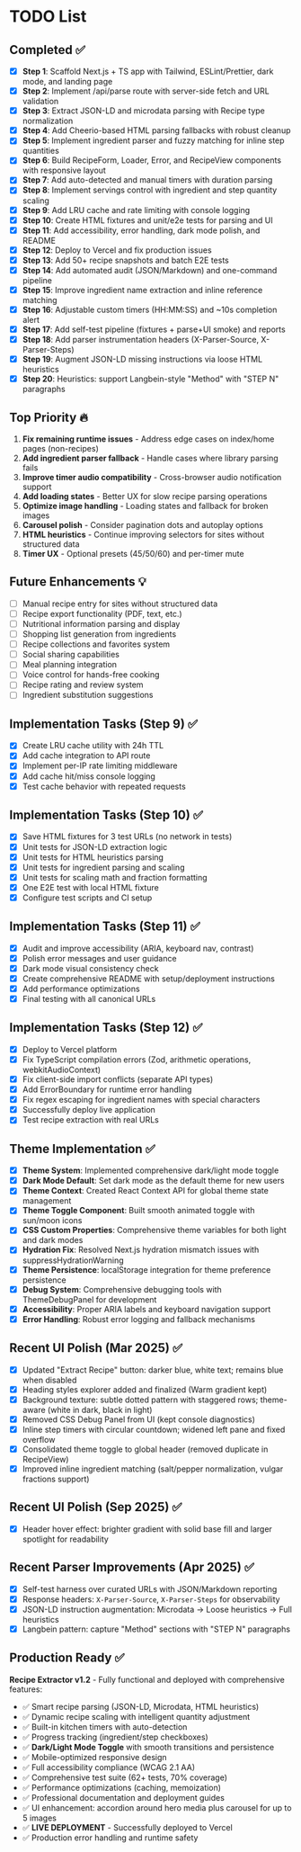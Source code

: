 # TODO List

## Completed ✅
- [x] **Step 1**: Scaffold Next.js + TS app with Tailwind, ESLint/Prettier, dark mode, and landing page
- [x] **Step 2**: Implement /api/parse route with server-side fetch and URL validation
- [x] **Step 3**: Extract JSON-LD and microdata parsing with Recipe type normalization
- [x] **Step 4**: Add Cheerio-based HTML parsing fallbacks with robust cleanup
- [x] **Step 5**: Implement ingredient parser and fuzzy matching for inline step quantities
- [x] **Step 6**: Build RecipeForm, Loader, Error, and RecipeView components with responsive layout
- [x] **Step 7**: Add auto-detected and manual timers with duration parsing
- [x] **Step 8**: Implement servings control with ingredient and step quantity scaling
- [x] **Step 9**: Add LRU cache and rate limiting with console logging
- [x] **Step 10**: Create HTML fixtures and unit/e2e tests for parsing and UI
- [x] **Step 11**: Add accessibility, error handling, dark mode polish, and README
- [x] **Step 12**: Deploy to Vercel and fix production issues
- [x] **Step 13**: Add 50+ recipe snapshots and batch E2E tests
- [x] **Step 14**: Add automated audit (JSON/Markdown) and one-command pipeline
- [x] **Step 15**: Improve ingredient name extraction and inline reference matching
- [x] **Step 16**: Adjustable custom timers (HH:MM:SS) and ~10s completion alert
 - [x] **Step 17**: Add self-test pipeline (fixtures + parse+UI smoke) and reports
 - [x] **Step 18**: Add parser instrumentation headers (X-Parser-Source, X-Parser-Steps)
 - [x] **Step 19**: Augment JSON-LD missing instructions via loose HTML heuristics
 - [x] **Step 20**: Heuristics: support Langbein-style "Method" with "STEP N" paragraphs

## Top Priority 🔥
1. **Fix remaining runtime issues** - Address edge cases on index/home pages (non-recipes)
2. **Add ingredient parser fallback** - Handle cases where library parsing fails
3. **Improve timer audio compatibility** - Cross-browser audio notification support
4. **Add loading states** - Better UX for slow recipe parsing operations
5. **Optimize image handling** - Loading states and fallback for broken images
6. **Carousel polish** - Consider pagination dots and autoplay options
6. **HTML heuristics** - Continue improving selectors for sites without structured data
7. **Timer UX** - Optional presets (45/50/60) and per-timer mute

## Future Enhancements 💡
- [ ] Manual recipe entry for sites without structured data
- [ ] Recipe export functionality (PDF, text, etc.)
- [ ] Nutritional information parsing and display
- [ ] Shopping list generation from ingredients
- [ ] Recipe collections and favorites system
- [ ] Social sharing capabilities
- [ ] Meal planning integration
- [ ] Voice control for hands-free cooking
- [ ] Recipe rating and review system
- [ ] Ingredient substitution suggestions

## Implementation Tasks (Step 9) ✅
- [x] Create LRU cache utility with 24h TTL
- [x] Add cache integration to API route
- [x] Implement per-IP rate limiting middleware
- [x] Add cache hit/miss console logging
- [x] Test cache behavior with repeated requests

## Implementation Tasks (Step 10) ✅
- [x] Save HTML fixtures for 3 test URLs (no network in tests)
- [x] Unit tests for JSON-LD extraction logic
- [x] Unit tests for HTML heuristics parsing
- [x] Unit tests for ingredient parsing and scaling
- [x] Unit tests for scaling math and fraction formatting
- [x] One E2E test with local HTML fixture
- [x] Configure test scripts and CI setup

## Implementation Tasks (Step 11) ✅
- [x] Audit and improve accessibility (ARIA, keyboard nav, contrast)
- [x] Polish error messages and user guidance
- [x] Dark mode visual consistency check
- [x] Create comprehensive README with setup/deployment instructions
- [x] Add performance optimizations
- [x] Final testing with all canonical URLs

## Implementation Tasks (Step 12) ✅
- [x] Deploy to Vercel platform
- [x] Fix TypeScript compilation errors (Zod, arithmetic operations, webkitAudioContext)
- [x] Fix client-side import conflicts (separate API types)
- [x] Add ErrorBoundary for runtime error handling
- [x] Fix regex escaping for ingredient names with special characters
- [x] Successfully deploy live application
- [x] Test recipe extraction with real URLs

## Theme Implementation ✅
- [x] **Theme System**: Implemented comprehensive dark/light mode toggle
- [x] **Dark Mode Default**: Set dark mode as the default theme for new users
- [x] **Theme Context**: Created React Context API for global theme state management
- [x] **Theme Toggle Component**: Built smooth animated toggle with sun/moon icons
- [x] **CSS Custom Properties**: Comprehensive theme variables for both light and dark modes
- [x] **Hydration Fix**: Resolved Next.js hydration mismatch issues with suppressHydrationWarning
- [x] **Theme Persistence**: localStorage integration for theme preference persistence
- [x] **Debug System**: Comprehensive debugging tools with ThemeDebugPanel for development
- [x] **Accessibility**: Proper ARIA labels and keyboard navigation support
- [x] **Error Handling**: Robust error logging and fallback mechanisms

## Recent UI Polish (Mar 2025) ✅
- [x] Updated "Extract Recipe" button: darker blue, white text; remains blue when disabled
- [x] Heading styles explorer added and finalized (Warm gradient kept)
- [x] Background texture: subtle dotted pattern with staggered rows; theme-aware (white in dark, black in light)
- [x] Removed CSS Debug Panel from UI (kept console diagnostics)
- [x] Inline step timers with circular countdown; widened left pane and fixed overflow
- [x] Consolidated theme toggle to global header (removed duplicate in RecipeView)
- [x] Improved inline ingredient matching (salt/pepper normalization, vulgar fractions support)

## Recent UI Polish (Sep 2025) ✅
- [x] Header hover effect: brighter gradient with solid base fill and larger spotlight for readability

## Recent Parser Improvements (Apr 2025) ✅
- [x] Self-test harness over curated URLs with JSON/Markdown reporting
- [x] Response headers: `X-Parser-Source`, `X-Parser-Steps` for observability
- [x] JSON-LD instruction augmentation: Microdata → Loose heuristics → Full heuristics
- [x] Langbein pattern: capture "Method" sections with "STEP N" paragraphs

## Production Ready ✅
**Recipe Extractor v1.2** - Fully functional and deployed with comprehensive features:
- ✅ Smart recipe parsing (JSON-LD, Microdata, HTML heuristics)
- ✅ Dynamic recipe scaling with intelligent quantity adjustment
- ✅ Built-in kitchen timers with auto-detection
- ✅ Progress tracking (ingredient/step checkboxes)
- ✅ **Dark/Light Mode Toggle** with smooth transitions and persistence
- ✅ Mobile-optimized responsive design
- ✅ Full accessibility compliance (WCAG 2.1 AA)
- ✅ Comprehensive test suite (62+ tests, 70% coverage)
- ✅ Performance optimizations (caching, memoization)
- ✅ Professional documentation and deployment guides
- ✅ UI enhancement: accordion around hero media plus carousel for up to 5 images
- ✅ **LIVE DEPLOYMENT** - Successfully deployed to Vercel
- ✅ Production error handling and runtime safety
